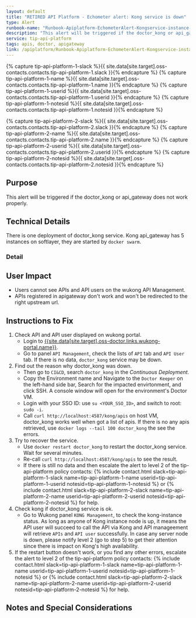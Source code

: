 ```yaml
---
layout: default
title: "RETIRED API Platform - Echometer alert: Kong service is down"
type: Alert
runbook-name: "Runbook-Apiplatform-EchometerAlert-Kongservice-instance-is-down"
description: "This alert will be triggered if the doctor_kong or api_gateway did not work properly."
service: tip-api-platform
tags: apis, doctor, apigateway
link: /apiplatform/Runbook-Apiplatform-EchometerAlert-Kongservice-instance-is-down.html
---
```

{% capture tip-api-platform-1-slack %}{{ site.data[site.target].oss-contacts.contacts.tip-api-platform-1.slack }}{% endcapture %}
{% capture tip-api-platform-1-name %}{{ site.data[site.target].oss-contacts.contacts.tip-api-platform-1.name }}{% endcapture %}
{% capture tip-api-platform-1-userid %}{{ site.data[site.target].oss-contacts.contacts.tip-api-platform-1.userid }}{% endcapture %}
{% capture tip-api-platform-1-notesid %}{{ site.data[site.target].oss-contacts.contacts.tip-api-platform-1.notesid }}{% endcapture %}

{% capture tip-api-platform-2-slack %}{{ site.data[site.target].oss-contacts.contacts.tip-api-platform-2.slack }}{% endcapture %}
{% capture tip-api-platform-2-name %}{{ site.data[site.target].oss-contacts.contacts.tip-api-platform-2.name }}{% endcapture %}
{% capture tip-api-platform-2-userid %}{{ site.data[site.target].oss-contacts.contacts.tip-api-platform-2.userid }}{% endcapture %}
{% capture tip-api-platform-2-notesid %}{{ site.data[site.target].oss-contacts.contacts.tip-api-platform-2.notesid }}{% endcapture %}

## Purpose
This alert will be triggered if the doctor_kong or api_gateway does not work properly.

## Technical Details
There is one deployment of doctor_kong service. Kong api_gateway has 5 instances on softlayer, they are started by `docker swarm`.

### Detail

## User Impact
- Users cannot see APIs and API users on the wukong API Management.
- APIs registered in apigateway don't work and won't be redirected to the right upstream url.

## Instructions to Fix
1. Check API and API user displayed on wukong portal.
    - Login to [{{site.data[site.target].oss-doctor.links.wukong-portal.name}}]({{site.data[site.target].oss-doctor.links.wukong-portal.link}}).
    - Go to panel `API Management`, check the lists of `API` tab and `API User` tab. If there is no data, `doctor_kong` service may be down.
2. Find out the reason why doctor_kong was down.
    - Then go to `CI&CD`, search `doctor_kong` in the _Continuous Deployment_.
    - Copy the Environment name and Navigate to the `Doctor Keeper` on the left-hand side bar, Search for the impacted envirtonment, and click SSH. A console window will open for the environment's Doctor VM.
    - Login with your SSO ID: use `su <YOUR_SSO_ID>`, and switch to root: `sudo -i`.
    - Call `curl http://localhost:4587/kong/apis` on host VM, doctor_kong works well when got a list of apis. If there is no any apis retrieved, use `docker logs --tail 100 doctor_kong` the see the errors.
3. Try to recover the service.
    - Use `docker restart doctor_kong` to restart the doctor_kong service. Wait for several minutes.
    - Re-call `curl http://localhost:4587/kong/apis` to see the result.
    - If there is still no data and then escalate the alert to level 2 of the tip-api-platform policy contacts: {% include contact.html slack=tip-api-platform-1-slack name=tip-api-platform-1-name userid=tip-api-platform-1-userid notesid=tip-api-platform-1-notesid %} or {% include contact.html slack=tip-api-platform-2-slack name=tip-api-platform-2-name userid=tip-api-platform-2-userid notesid=tip-api-platform-2-notesid %} for help.
4. Check kong if doctor_kong service is ok.
    - Go to Wukong panel `KONG Management`, to check the kong-instance status. As long as anyone of Kong instance node is up, it means the API user will succeed to call the API via Kong and API manageement will retrieve `APIs` and `API user` successfully. In case any server node is down, please notify level 2 (go to step 5) to get their attention since there is impact on Kong's high availability.
5. If the restart button doesn't work, or you find any other errors, escalate the alert to level 2 of the tip-api-platform policy contacts: {% include contact.html slack=tip-api-platform-1-slack name=tip-api-platform-1-name userid=tip-api-platform-1-userid notesid=tip-api-platform-1-notesid %} or {% include contact.html slack=tip-api-platform-2-slack name=tip-api-platform-2-name userid=tip-api-platform-2-userid notesid=tip-api-platform-2-notesid %} for help.

## Notes and Special Considerations
